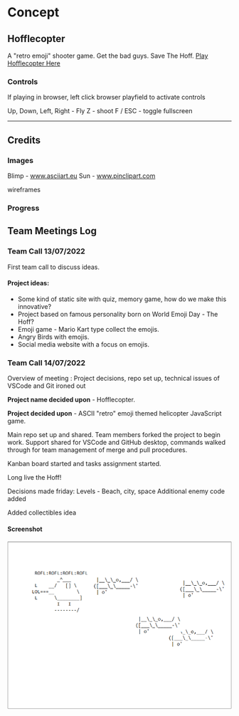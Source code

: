 # Concept
## Hofflecopter
A "retro emoji" shooter game. Get the bad guys. Save The Hoff.
[Play Hofflecopter Here](https://andrewdempsey2018.github.io/hoffle-copter/)

### Controls

If playing in browser, left click browser playfield to activate controls

Up, Down, Left, Right - Fly
Z - shoot
F / ESC - toggle fullscreen


---


## Credits

### Images
Blimp - www.asciiart.eu
Sun - www.pinclipart.com


wireframes

### Progress

## Team Meetings Log

### Team Call 13/07/2022
First team call to discuss ideas. 

#### Project ideas:
* Some kind of static site with quiz, memory game, how do we make this innovative?
* Project based on famous personality born on World Emoji Day - The Hoff?
* Emoji game - Mario Kart type collect the emojis.
* Angry Birds with emojis.
* Social media website with a focus on emojis.

### Team Call 14/07/2022
Overview of meeting : Project decisions, repo set up, technical issues of VSCode and Git ironed out

**Project name decided upon** - Hofflecopter.

**Project decided upon** - ASCII "retro" emoji themed helicopter JavaScript game.

Main repo set up and shared. Team members forked the project to begin work. Support shared for VSCode and GitHub desktop, commands walked through for team management of merge and pull procedures. 

Kanban board started and tasks assignment started. 

Long live the Hoff!

Decisions made friday:
Levels - Beach, city, space
Additional enemy code added

Added collectibles idea



#### Screenshot
![screenshot](/assets/readme/image1.png)
